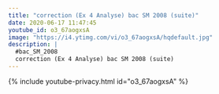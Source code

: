 ```yaml
---
title: "correction (Ex 4 Analyse) bac SM 2008 (suite)"
date: 2020-06-17 11:47:45 
youtube_id: o3_67aogxsA
image: "https://i4.ytimg.com/vi/o3_67aogxsA/hqdefault.jpg"
description: |
  #bac_SM_2008
  correction (Ex 4 Analyse) bac SM 2008 (suite)
---
```


{% include youtube-privacy.html id="o3_67aogxsA" %}
